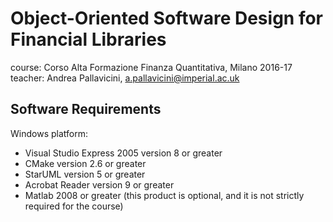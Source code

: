 Object-Oriented Software Design for Financial Libraries
=======================================================

course:  Corso Alta Formazione Finanza Quantitativa, Milano 2016-17
teacher: Andrea Pallavicini, a.pallavicini@imperial.ac.uk

Software Requirements
---------------------

Windows platform:

 - Visual Studio Express 2005 version 8 or greater
 - CMake version 2.6 or greater
 - StarUML version 5 or greater
 - Acrobat Reader version 9 or greater
 - Matlab 2008 or greater (this product is optional, and it is not strictly required for the course)
